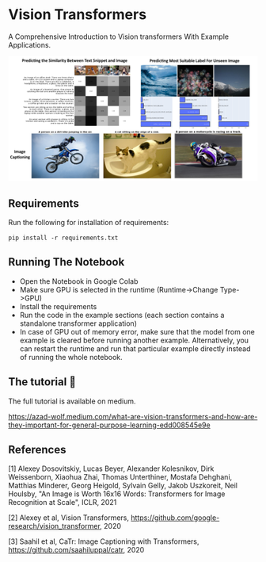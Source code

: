 # Vision Transformers


A Comprehensive Introduction to Vision transformers With Example Applications.



![title cover image](cover.png)


## Requirements

Run the following for installation of requirements:

```
pip install -r requirements.txt

```
## Running The Notebook

* Open the Notebook in Google Colab
* Make sure GPU is selected in the runtime (Runtime->Change Type->GPU)
* Install the requirements
* Run the code in the example sections (each section contains a standalone transformer application)
* In case of GPU out of memory error, make sure that the model from one example is cleared before running another example. Alternatively, you can restart the runtime and run that particular example directly instead of running the whole notebook.

## The tutorial 📃
The full tutorial is available on medium.

https://azad-wolf.medium.com/what-are-vision-transformers-and-how-are-they-important-for-general-purpose-learning-edd008545e9e



## References 

[1] Alexey Dosovitskiy, Lucas Beyer, Alexander Kolesnikov, Dirk Weissenborn, Xiaohua Zhai, Thomas Unterthiner, Mostafa Dehghani, Matthias Minderer, Georg Heigold, Sylvain Gelly, Jakob Uszkoreit, Neil Houlsby, "An Image is Worth 16x16 Words: Transformers for Image Recognition at Scale", ICLR, 2021

[2] Alexey et al, Vision Transformers, https://github.com/google-research/vision_transformer, 2020

[3] Saahil et al, CaTr: Image Captioning with Transformers, https://github.com/saahiluppal/catr, 2020









